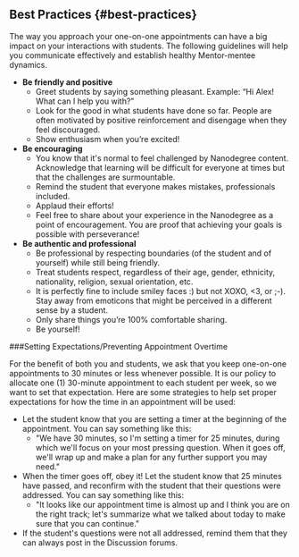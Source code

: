 ## Best Practices {#best-practices}

The way you approach your one-on-one appointments can have a big impact on your interactions with students. The following guidelines will help you communicate effectively and establish healthy Mentor-mentee dynamics.

*   **Be friendly and positive**
    *   Greet students by saying something pleasant. Example: “Hi Alex! What can I help you with?”
    *   Look for the good in what students have done so far. People are often motivated by positive reinforcement and disengage when they feel discouraged.
    *   Show enthusiasm when you’re excited!
*   **Be encouraging**
    *   You know that it&#039;s normal to feel challenged by Nanodegree content. Acknowledge that learning will be difficult for everyone at times but that the challenges are surmountable.
    *   Remind the student that everyone makes mistakes, professionals included.
    *   Applaud their efforts!
    *   Feel free to share about your experience in the Nanodegree as a point of encouragement. You are proof that achieving your goals is possible with perseverance!
*   **Be authentic and professional**
    *   Be professional by respecting boundaries (of the student and of yourself) while still being friendly.
    *   Treat students respect, regardless of their age, gender, ethnicity, nationality, religion, sexual orientation, etc.
    *   It is perfectly fine to include smiley faces :) but not XOXO, &lt;3, or ;-). Stay away from emoticons that might be perceived in a different sense by a student.
    *   Only share things you’re 100% comfortable sharing.
    *   Be yourself!

###Setting Expectations/Preventing Appointment Overtime

For the benefit of both you and students, we ask that you keep one-on-one appointments to 30 minutes or less whenever possible. It is our policy to allocate one (1) 30-minute appointment to each student per week, so we want to set that expectation. Here are some strategies to help set proper expectations for how the time in an appointment will be used:

* Let the student know that you are setting a timer at the beginning of the appointment. You can say something like this:
  * "We have 30 minutes, so I'm setting a timer for 25 minutes, during which we'll focus on your most pressing question. When it goes off, we'll wrap up and make a plan for any further support you may need."
* When the timer goes off, obey it! Let the student know that 25 minutes have passed, and reconfirm with the student that their questions were addressed. You can say something like this:
  * "It looks like our appointment time is almost up and I think you are on the right track; let's summarize what we talked about today to make sure that you can continue."
* If the student's questions were not all addressed, remind them that they can always post in the Discussion forums.